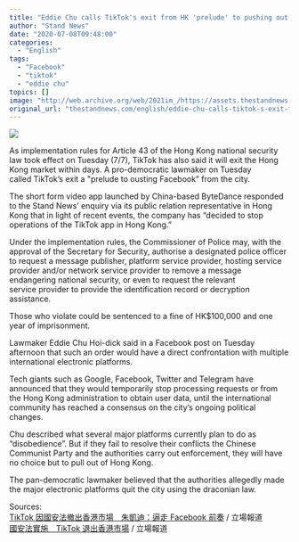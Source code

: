 ```yaml
---
title: "Eddie Chu calls TikTok's exit from HK 'prelude' to pushing out Facebook"
author: "Stand News"
date: "2020-07-08T09:48:00"
categories:
  - "English"
tags:
  - "Facebook"
  - "tiktok"
  - "eddie chu"
topics: []
image: "http://web.archive.org/web/2021im_/https://assets.thestandnews.com/media/photos/kon-karampelas-PDsms2sXG3c-unsplash20copy_gkbaQ.png"
original_url: "thestandnews.com/english/eddie-chu-calls-tiktok-s-exit-from-hk-prelude-to-pushing-out-facebook"
---
```

![](http://web.archive.org/web/2021im_/https://assets.thestandnews.com/media/photos/kon-karampelas-PDsms2sXG3c-unsplash20copy_gkbaQ.png)

As implementation rules for Article 43 of the Hong Kong national security law took effect on Tuesday (7/7), TikTok has also said it will exit the Hong Kong market within days. A pro-democratic lawmaker on Tuesday called TikTok’s exit a "prelude to ousting Facebook” from the city.

The short form video app launched by China-based ByteDance responded to the Stand News’ enquiry via its public relation representative in Hong Kong that in light of recent events, the company has “decided to stop operations of the TikTok app in Hong Kong.”

Under the implementation rules, the Commissioner of Police may, with the approval of the Secretary for Security, authorise a designated police officer to request a message publisher, platform service provider, hosting service provider and/or network service provider to remove a message endangering national security, or even to request the relevant service provider to provide the identification record or decryption assistance.

Those who violate could be sentenced to a fine of HK$100,000 and one year of imprisonment.

Lawmaker Eddie Chu Hoi-dick said in a Facebook post on Tuesday afternoon that such an order would have a direct confrontation with multiple international electronic platforms.

Tech giants such as Google, Facebook, Twitter and Telegram have announced that they would temporarily stop processing requests or from the Hong Kong administration to obtain user data, until the international community has reached a consensus on the city’s ongoing political changes.

Chu described what several major platforms currently plan to do as “disobedience”. But if they fail to resolve their conflicts the Chinese Communist Party and the authorities carry out enforcement, they will have no choice but to pull out of Hong Kong.

The pan-democratic lawmaker believed that the authorities allegedly made the major electronic platforms quit the city using the draconian law.

Sources:   
[TikTok 因國安法撤出香港市場　朱凱迪：逼走 Facebook 前奏](../../politics/tiktok-%E5%9B%A0%E5%9C%8B%E5%AE%89%E6%B3%95%E6%92%A4%E5%87%BA%E9%A6%99%E6%B8%AF%E5%B8%82%E5%A0%B4-%E6%9C%B1%E5%87%B1%E8%BF%AA-%E9%80%BC%E8%B5%B0-facebook-%E5%89%8D%E5%A5%8F/) / 立場報道  
[國安法實施　TikTok 退出香港市場](../../politics/%E5%9C%8B%E5%AE%89%E6%B3%95%E5%AF%A6%E6%96%BD-tiktok-%E6%93%9A%E5%A0%B1%E9%80%80%E5%87%BA%E9%A6%99%E6%B8%AF%E5%B8%82%E5%A0%B4/) / 立場報道